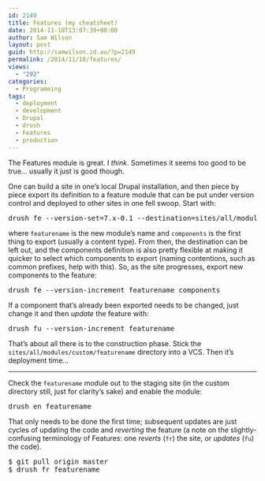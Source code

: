 ```yaml
---
id: 2149
title: Features (my cheatsheet)
date: 2014-11-18T13:07:39+00:00
author: Sam Wilson
layout: post
guid: http://samwilson.id.au/?p=2149
permalink: /2014/11/18/features/
views:
  - "292"
categories:
  - Programming
tags:
  - deployment
  - development
  - Drupal
  - drush
  - Features
  - production
---
```

The Features module is great. I _think_. Sometimes it seems too good to be true… usually it just is good though.

One can build a site in one’s local Drupal installation, and then piece by piece export its definition to a feature module that can be put under version control and deployed to other sites in one fell swoop. Start with:

<pre lang="shell">drush fe --version-set=7.x-0.1 --destination=sites/all/modules/custom/featurename featurename components
</pre>

where `featurename` is the new module’s name and `components` is the first thing to export (usually a content type). From then, the destination can be left out, and the components definition is also pretty flexible at making it quicker to select which components to export (naming contentions, such as common prefixes, help with this). So, as the site progresses, export new components to the feature: 

<pre lang="shell">drush fe --version-increment featurename components
</pre>

If a component that’s already been exported needs to be changed, just change it and then _update_ the feature with:

<pre lang="shell">drush fu --version-increment featurename
</pre>

That’s about all there is to the construction phase. Stick the `sites/all/modules/custom/featurename` directory into a VCS. Then it’s deployment time…

* * *

Check the `featurename` module out to the staging site (in the custom directory still, just for clarity’s sake) and enable the module:

<pre lang="shell">drush en featurename
</pre>

That only needs to be done the first time; subsequent updates are just cycles of updating the code and _reverting_ the feature (a note on the slightly-confusing terminology of Features: one _reverts_ (`fr`) the site, or _updates_ (`fu`) the code).

<pre lang="shell">$ git pull origin master
$ drush fr featurename
</pre>